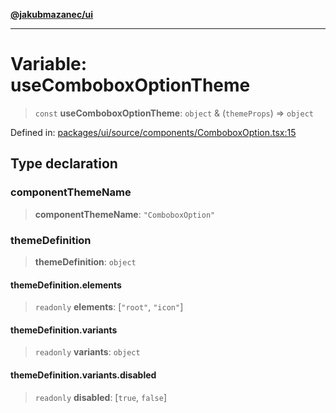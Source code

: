 [**@jakubmazanec/ui**](../README.md)

---

# Variable: useComboboxOptionTheme

> `const` **useComboboxOptionTheme**: `object` & (`themeProps`) => `object`

Defined in:
[packages/ui/source/components/ComboboxOption.tsx:15](https://github.com/jakubmazanec/tools/blob/6fe16df773d5da14c29261ea934e72b3f99fabb7/packages/ui/source/components/ComboboxOption.tsx#L15)

## Type declaration

### componentThemeName

> **componentThemeName**: `"ComboboxOption"`

### themeDefinition

> **themeDefinition**: `object`

#### themeDefinition.elements

> `readonly` **elements**: \[`"root"`, `"icon"`\]

#### themeDefinition.variants

> `readonly` **variants**: `object`

#### themeDefinition.variants.disabled

> `readonly` **disabled**: \[`true`, `false`\]
